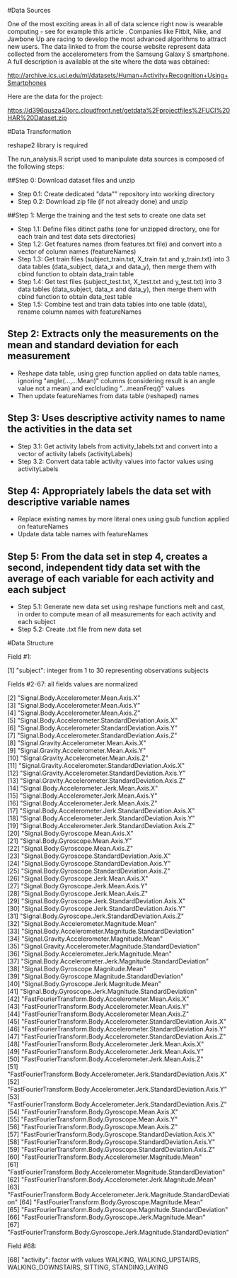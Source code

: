 #Data Sources

One of the most exciting areas in all of data science right now is wearable computing - see for example this article . Companies like Fitbit, Nike, and Jawbone Up are racing to develop the most advanced algorithms to attract new users. The data linked to from the course website represent data collected from the accelerometers from the Samsung Galaxy S smartphone. A full description is available at the site where the data was obtained: 

http://archive.ics.uci.edu/ml/datasets/Human+Activity+Recognition+Using+Smartphones 

Here are the data for the project: 

https://d396qusza40orc.cloudfront.net/getdata%2Fprojectfiles%2FUCI%20HAR%20Dataset.zip

#Data Transformation

reshape2 library is required

The run_analysis.R script used to manipulate data sources is composed of the following steps:

##Step 0: Download dataset files and unzip

- Step 0.1: Create dedicated "data"" repository into working directory
- Step 0.2: Download zip file (if not already done) and unzip
   
##Step 1: Merge the training and the test sets to create one data set

- Step 1.1: Define files ditinct paths (one for unzipped directory, one for each train and test data sets directories)
- Step 1.2: Get features names (from features.txt file) and convert into a vector of column names (featureNames)
- Step 1.3: Get train files (subject_train.txt, X_train.txt and y_train.txt) into 3 data tables (data_subject, data_x and data_y), then merge them with cbind function to obtain data_train table
- Step 1.4: Get test files (subject_test.txt, X_test.txt and y_test.txt) into 3 data tables (data_subject, data_x and data_y), then merge them with cbind function to obtain data_test table
- Step 1.5: Combine test and train data tables into one table (data), rename column names with featureNames

## Step 2: Extracts only the measurements on the mean and standard deviation for each measurement
   
- Reshape data table, using grep function applied on data table names,  ignoring "angle(...,...Mean)" columns (considering result is an angle value not a mean) and exclcluding "...meanFreq()" values
- Then update featureNames from data table (reshaped) names

## Step 3: Uses descriptive activity names to name the activities in the data set

- Step 3.1: Get activity labels from activity_labels.txt and convert into a vector of activity labels (activityLabels)
- Step 3.2: Convert data table activity values into factor values using activityLabels

## Step 4: Appropriately labels the data set with descriptive variable names
   
- Replace existing names by more literal ones using gsub function applied on featureNames
- Update data table names with featureNames
   
## Step 5: From the data set in step 4, creates a second, independent tidy data set with the average of each variable for each activity and each subject
      
- Step 5.1: Generate new data set using reshape functions melt and cast, in order to compute mean of all measurements for each activity and each subject
- Step 5.2: Create .txt file from new data set

#Data Structure

Field #1:

 [1] "subject": integer from 1 to 30 representing observations subjects

Fields #2-67: all fields values are normalized
                                                                
 [2] "Signal.Body.Accelerometer.Mean.Axis.X"                                   
 [3] "Signal.Body.Accelerometer.Mean.Axis.Y"                                   
 [4] "Signal.Body.Accelerometer.Mean.Axis.Z"                                   
 [5] "Signal.Body.Accelerometer.StandardDeviation.Axis.X"                      
 [6] "Signal.Body.Accelerometer.StandardDeviation.Axis.Y"                      
 [7] "Signal.Body.Accelerometer.StandardDeviation.Axis.Z"                      
 [8] "Signal.Gravity.Accelerometer.Mean.Axis.X"                                
 [9] "Signal.Gravity.Accelerometer.Mean.Axis.Y"                                
[10] "Signal.Gravity.Accelerometer.Mean.Axis.Z"                                
[11] "Signal.Gravity.Accelerometer.StandardDeviation.Axis.X"                   
[12] "Signal.Gravity.Accelerometer.StandardDeviation.Axis.Y"                   
[13] "Signal.Gravity.Accelerometer.StandardDeviation.Axis.Z"                   
[14] "Signal.Body.Accelerometer.Jerk.Mean.Axis.X"                              
[15] "Signal.Body.Accelerometer.Jerk.Mean.Axis.Y"                              
[16] "Signal.Body.Accelerometer.Jerk.Mean.Axis.Z"                              
[17] "Signal.Body.Accelerometer.Jerk.StandardDeviation.Axis.X"                 
[18] "Signal.Body.Accelerometer.Jerk.StandardDeviation.Axis.Y"                 
[19] "Signal.Body.Accelerometer.Jerk.StandardDeviation.Axis.Z"                 
[20] "Signal.Body.Gyroscope.Mean.Axis.X"                                       
[21] "Signal.Body.Gyroscope.Mean.Axis.Y"                                       
[22] "Signal.Body.Gyroscope.Mean.Axis.Z"                                       
[23] "Signal.Body.Gyroscope.StandardDeviation.Axis.X"                          
[24] "Signal.Body.Gyroscope.StandardDeviation.Axis.Y"                          
[25] "Signal.Body.Gyroscope.StandardDeviation.Axis.Z"                          
[26] "Signal.Body.Gyroscope.Jerk.Mean.Axis.X"                                  
[27] "Signal.Body.Gyroscope.Jerk.Mean.Axis.Y"                                  
[28] "Signal.Body.Gyroscope.Jerk.Mean.Axis.Z"                                  
[29] "Signal.Body.Gyroscope.Jerk.StandardDeviation.Axis.X"                     
[30] "Signal.Body.Gyroscope.Jerk.StandardDeviation.Axis.Y"                     
[31] "Signal.Body.Gyroscope.Jerk.StandardDeviation.Axis.Z"                     
[32] "Signal.Body.Accelerometer.Magnitude.Mean"                                
[33] "Signal.Body.Accelerometer.Magnitude.StandardDeviation"                   
[34] "Signal.Gravity.Accelerometer.Magnitude.Mean"                             
[35] "Signal.Gravity.Accelerometer.Magnitude.StandardDeviation"                
[36] "Signal.Body.Accelerometer.Jerk.Magnitude.Mean"                           
[37] "Signal.Body.Accelerometer.Jerk.Magnitude.StandardDeviation"              
[38] "Signal.Body.Gyroscope.Magnitude.Mean"                                    
[39] "Signal.Body.Gyroscope.Magnitude.StandardDeviation"                       
[40] "Signal.Body.Gyroscope.Jerk.Magnitude.Mean"                               
[41] "Signal.Body.Gyroscope.Jerk.Magnitude.StandardDeviation"                  
[42] "FastFourierTransform.Body.Accelerometer.Mean.Axis.X"                     
[43] "FastFourierTransform.Body.Accelerometer.Mean.Axis.Y"                     
[44] "FastFourierTransform.Body.Accelerometer.Mean.Axis.Z"                     
[45] "FastFourierTransform.Body.Accelerometer.StandardDeviation.Axis.X"        
[46] "FastFourierTransform.Body.Accelerometer.StandardDeviation.Axis.Y"        
[47] "FastFourierTransform.Body.Accelerometer.StandardDeviation.Axis.Z"        
[48] "FastFourierTransform.Body.Accelerometer.Jerk.Mean.Axis.X"                
[49] "FastFourierTransform.Body.Accelerometer.Jerk.Mean.Axis.Y"                
[50] "FastFourierTransform.Body.Accelerometer.Jerk.Mean.Axis.Z"                
[51] "FastFourierTransform.Body.Accelerometer.Jerk.StandardDeviation.Axis.X"   
[52] "FastFourierTransform.Body.Accelerometer.Jerk.StandardDeviation.Axis.Y"   
[53] "FastFourierTransform.Body.Accelerometer.Jerk.StandardDeviation.Axis.Z"   
[54] "FastFourierTransform.Body.Gyroscope.Mean.Axis.X"                         
[55] "FastFourierTransform.Body.Gyroscope.Mean.Axis.Y"                         
[56] "FastFourierTransform.Body.Gyroscope.Mean.Axis.Z"                         
[57] "FastFourierTransform.Body.Gyroscope.StandardDeviation.Axis.X"            
[58] "FastFourierTransform.Body.Gyroscope.StandardDeviation.Axis.Y"            
[59] "FastFourierTransform.Body.Gyroscope.StandardDeviation.Axis.Z"            
[60] "FastFourierTransform.Body.Accelerometer.Magnitude.Mean"                  
[61] "FastFourierTransform.Body.Accelerometer.Magnitude.StandardDeviation"     
[62] "FastFourierTransform.Body.Accelerometer.Jerk.Magnitude.Mean"             
[63] "FastFourierTransform.Body.Accelerometer.Jerk.Magnitude.StandardDeviation"
[64] "FastFourierTransform.Body.Gyroscope.Magnitude.Mean"                      
[65] "FastFourierTransform.Body.Gyroscope.Magnitude.StandardDeviation"         
[66] "FastFourierTransform.Body.Gyroscope.Jerk.Magnitude.Mean"                 
[67] "FastFourierTransform.Body.Gyroscope.Jerk.Magnitude.StandardDeviation"    

Field #68:

[68] "activity": factor with values  WALKING, WALKING_UPSTAIRS, WALKING_DOWNSTAIRS, SITTING, STANDING,LAYING
